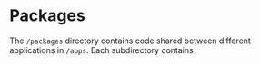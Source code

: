 # Packages

The `/packages` directory contains code shared between different applications in `/apps`. Each subdirectory contains
